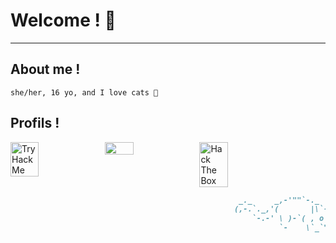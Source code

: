 # Welcome ! 💜
---
## About me !
```
she/her, 16 yo, and I love cats 💖
```

## Profils !

<div style="display : flex">
  <img style="width : 30%" src="https://tryhackme-badges.s3.amazonaws.com/n3k0girl.png" alt="TryHackMe">
  <img style="width : 30%" src="https://discord.c99.nl/widget/theme-3/210620200234647552.png">
  <img style="width : 30%" src="http://www.hackthebox.eu/badge/image/530691" alt="Hack The Box">
</div>

```markdown
                                                   _._     _,-'""`-._
                                                  (,-.`._,'(       |\`-/|
                                                      `-.-' \ )-`( , o o)
                                                            `-    \`_`"'-
```
